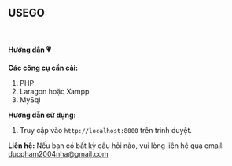 <h2>USEGO</h2>
<br>
<h4>Hướng dẫn 💗</h4>
<p>
    <b>Các công cụ cần cài:</b>
    <ol>
        <li>PHP</li>
        <li>Laragon hoặc Xampp</li>
        <li>MySql</li>
    </ol>
</p>
<p>
    <b>Hướng dẫn sử dụng:</b>
    <ol>
        <li>Truy cập vào <code>http://localhost:8000</code> trên trình duyệt.</li>
    </ol>
</p>
<p>
    <b>Liên hệ:</b> Nếu bạn có bất kỳ câu hỏi nào, vui lòng liên hệ qua email: <a href="mailto:ducpham2004nha@gmail.com">ducpham2004nha@gmail.com</a>
</p>
